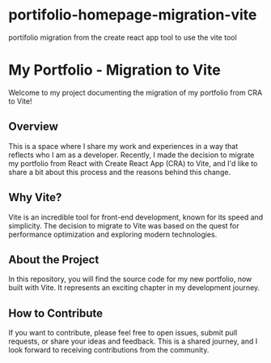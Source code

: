 # portifolio-homepage-migration-vite
portifolio migration from the  create react app tool to use the vite tool

# My Portfolio - Migration to Vite

Welcome to my project documenting the migration of my portfolio from CRA to Vite!

## Overview

This is a space where I share my work and experiences in a way that reflects who I am as a developer. Recently, I made the decision to migrate my portfolio from React with Create React App (CRA) to Vite, and I'd like to share a bit about this process and the reasons behind this change.

## Why Vite?

Vite is an incredible tool for front-end development, known for its speed and simplicity. The decision to migrate to Vite was based on the quest for performance optimization and exploring modern technologies.

## About the Project

In this repository, you will find the source code for my new portfolio, now built with Vite. It represents an exciting chapter in my development journey.

## How to Contribute

If you want to contribute, please feel free to open issues, submit pull requests, or share your ideas and feedback. This is a shared journey, and I look forward to receiving contributions from the community.



